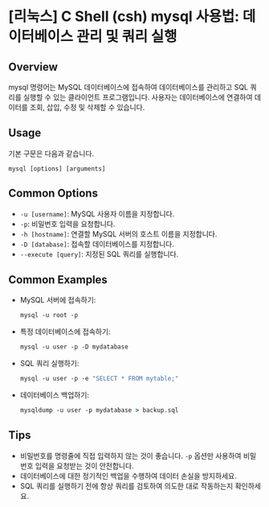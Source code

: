 # [리눅스] C Shell (csh) mysql 사용법: 데이터베이스 관리 및 쿼리 실행

## Overview
mysql 명령어는 MySQL 데이터베이스에 접속하여 데이터베이스를 관리하고 SQL 쿼리를 실행할 수 있는 클라이언트 프로그램입니다. 사용자는 데이터베이스에 연결하여 데이터를 조회, 삽입, 수정 및 삭제할 수 있습니다.

## Usage
기본 구문은 다음과 같습니다.
```
mysql [options] [arguments]
```

## Common Options
- `-u [username]`: MySQL 사용자 이름을 지정합니다.
- `-p`: 비밀번호 입력을 요청합니다.
- `-h [hostname]`: 연결할 MySQL 서버의 호스트 이름을 지정합니다.
- `-D [database]`: 접속할 데이터베이스를 지정합니다.
- `--execute [query]`: 지정된 SQL 쿼리를 실행합니다.

## Common Examples
- MySQL 서버에 접속하기:
  ```csh
  mysql -u root -p
  ```

- 특정 데이터베이스에 접속하기:
  ```csh
  mysql -u user -p -D mydatabase
  ```

- SQL 쿼리 실행하기:
  ```csh
  mysql -u user -p -e "SELECT * FROM mytable;"
  ```

- 데이터베이스 백업하기:
  ```csh
  mysqldump -u user -p mydatabase > backup.sql
  ```

## Tips
- 비밀번호를 명령줄에 직접 입력하지 않는 것이 좋습니다. `-p` 옵션만 사용하여 비밀번호 입력을 요청받는 것이 안전합니다.
- 데이터베이스에 대한 정기적인 백업을 수행하여 데이터 손실을 방지하세요.
- SQL 쿼리를 실행하기 전에 항상 쿼리를 검토하여 의도한 대로 작동하는지 확인하세요.